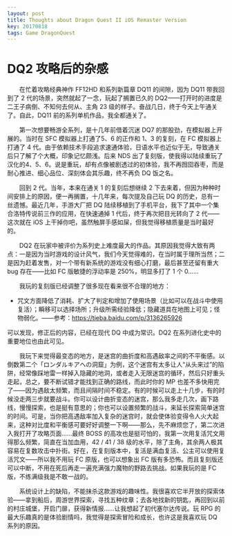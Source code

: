 ```yaml
---
layout: post
title: Thoughts about Dragon Quest II iOS Remaster Version
key: 20170818
tags: Game DragonQuest
---
```

# DQ2 攻略后的杂感

　　在忙着攻略经典神作 FF12HD 和系列新篇章 DQ11 的间隙，因为 DQ11 带我回到了 2 代的场景，突然就起了一念，玩起了搁置已久的 DQ2——打开时的进度是二王子病倒、不知何去何从、主角 23 级的样子。奋战几日，终于今天上午通关了。自此，DQ11 前的系列单机作品，我全都通关了。

　　第一次想要畅游全系列，是十几年前借着沉迷 DQ7 的那股劲，在模拟器上开展的。当时在 SFC 模拟器上打通了5、6 的正作和 1、3 的复刻，在 FC 模拟器上打通了 4 代。由于依赖技术手段追求速通体验，日语水平也近似于无，导致通关后只了解了个大概，印象记忆颇浅。后来 NDS 出了复刻版，使我得以陆续重玩了汉化的4、5、6。说是重玩，却有点像被剧透过的初体验，我不再囫囵吞枣，而是耐心推进、细心品位、深刻体会其乐趣，终不再负 DQ 饭之名。

<!--more-->

　　回到 2 代。当年，本来在通关 1 的复刻后想继续 2 下去来着，但因为种种时间安排上的原因，便一再搁置，十几年来，每次提及自己玩 DQ 的历史，总有一丝遗憾。最近几年，手游大厂把 DQ 陆续移植到了手机平台，我下了其中一个集合洛特传说前三作的应用，在快速通掉 1 代后，终于再次把目光转向了 2 代——这次就在 iOS 上干掉你吧，虽然触屏手感如屎，但我觉得移植质量是当时最好的。

　　DQ2 在玩家中被评价为系列史上难度最大的作品。其原因我觉得大致有两点：一是因为当时游戏的设计风气，我们今天觉得难的，在当时属于理所当然；二是因为赶着发售，对一个带有新系统的游戏没有细心打磨，最后甚至还留有重大 bug 存在——比如 FC 版敏捷的浮动率是 250%，明显多打了 1 个 0……

　　我玩的复刻版已经调整了很多现在看来很不合理的地方：

- 咒文方面降低了消耗、扩大了判定和增加了使用场景（比如可以在战斗中使用复活）；瞬移可以选择场所；升级所需经验降低；隐藏道具在地图上可见；怪物弱化。——参考：https://tieba.baidu.com/p/3136265926

可以发现，修正后的内容，已经在现代 DQ 中成为常识。DQ2 在系列进化史中的重要地位也由此可见。

　　我玩下来觉得最变态的地方，是迷宫的曲折度和高遇敌率之间的不平衡感。以倒数第二个「ロンダルキアへの洞窟」为例，这个迷宫有太多让人“从头来过”的陷阱，经常像踩地雷一样掉入隐藏的地洞，或者走入无限迷宫的循环，然后只好重头走起，总之，要不断试错才能找到正确的路线，而此时你的 MP 也差不多快用完了——因为遇敌太频繁，而且间隔时间不稳定。有的时候可以走上十几步，有的时候没走两三步就要战斗。你可以设计曲折变态的迷宫，那么我多走几次，画下路线，慢慢探索，也是挺有意思的；你也可以设置频繁的战斗，来延长探索简单迷宫的时间。可是，当你把高遇敌率加入复杂的迷宫时，就会使体验变得令人火大起来，这种对比度和平衡感可要好好调整一下啊——那么，先不麻烦您了，第二次进入我打开了攻略页面……最终 BOSS 的高攻也是挺可怕的，我第一次用复活咒文用得那么频繁，简直在当加血用，42 / 41 / 38 级的水平，除了主角，其余两人极其容易在复数攻击中扑街。好在，在复刻版本中，复活是满血复活、公主可以使用复活咒文——所以我不用玩 FC 原版，也可以想象出 FC 版有多恐怖。而且复刻版还可以中断，不用在死后再走一遍充满强力魔物的野路去挑战。如果我玩的是 FC 版，不练满级我是不敢一战的。

　　系统设计上的缺陷，不能抹杀这款游戏的趣味性。我很喜欢它半开放的探索体验——拿到船后，周游世界探索，寻找五种纹章；去各地找新的钥匙，再回到以前的村庄城堡，开启门扉，获得新情报……让我想起了初代塞尔达传说。玩 RPG 的最大乐趣真的是体验剧情吗，我觉得是探索冒险和成长，也许这是我喜欢玩 DQ 系列的原因。